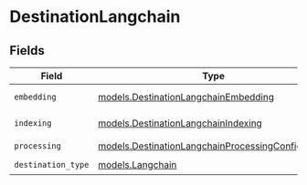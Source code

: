 # DestinationLangchain


## Fields

| Field                                                                                                      | Type                                                                                                       | Required                                                                                                   | Description                                                                                                |
| ---------------------------------------------------------------------------------------------------------- | ---------------------------------------------------------------------------------------------------------- | ---------------------------------------------------------------------------------------------------------- | ---------------------------------------------------------------------------------------------------------- |
| `embedding`                                                                                                | [models.DestinationLangchainEmbedding](../models/destinationlangchainembedding.md)                         | :heavy_check_mark:                                                                                         | Embedding configuration                                                                                    |
| `indexing`                                                                                                 | [models.DestinationLangchainIndexing](../models/destinationlangchainindexing.md)                           | :heavy_check_mark:                                                                                         | Indexing configuration                                                                                     |
| `processing`                                                                                               | [models.DestinationLangchainProcessingConfigModel](../models/destinationlangchainprocessingconfigmodel.md) | :heavy_check_mark:                                                                                         | N/A                                                                                                        |
| `destination_type`                                                                                         | [models.Langchain](../models/langchain.md)                                                                 | :heavy_check_mark:                                                                                         | N/A                                                                                                        |